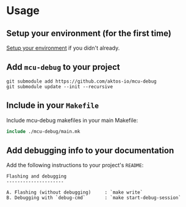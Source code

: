 
# Usage

## Setup your environment (for the first time)
[Setup your environment](./setup-environment.md) if you didn't already.


## Add `mcu-debug` to your project

```
git submodule add https://github.com/aktos-io/mcu-debug
git submodule update --init --recursive
```

## Include in your `Makefile`

Include mcu-debug makefiles in your main Makefile:

```mk
include ./mcu-debug/main.mk
```

## Add debugging info to your documentation

Add the following instructions to your project's `README`:

```
Flashing and debugging
---------------------

A. Flashing (without debugging)     : `make write`
B. Debugging with `debug-cmd`       : `make start-debug-session`
```
